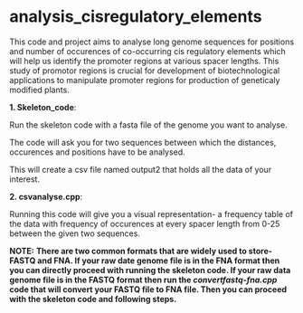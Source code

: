 # analysis_cisregulatory_elements

This code and project aims to analyse long genome sequences for positions and number of occurences of co-occurring cis regulatory elements which will help us identify the promoter regions at various spacer lengths.
This study of promotor regions is crucial for development of biotechnological applications to manipulate promoter regions for production of geneticaly modified plants.

**1. Skeleton_code**:

Run the skeleton code with a fasta file of the genome you want to analyse.

The code will ask you for two sequences between which the distances, occurences and positions have to be analysed.

This will create a csv file named output2 that holds all the data of your interest.

**2. csvanalyse.cpp**:

Running this code will give you a visual representation- a frequency table of the data with frequency of occurences at every spacer length from 0-25 between the given two sequences.

**NOTE:**
**There are two common formats that are widely used to store- FASTQ and FNA.
If your raw date genome file is in the FNA format then you can directly proceed with running the skeleton code.
If your raw data genome file is in the FASTQ format then run the *convertfastq-fna.cpp* code that will convert your FASTQ file to FNA file. Then you can proceed with the skeleton code and following steps.**
